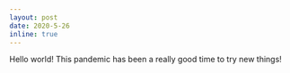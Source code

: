 ```yaml
---
layout: post
date: 2020-5-26
inline: true
---
```


Hello world! This pandemic has been a really good time to try new things!